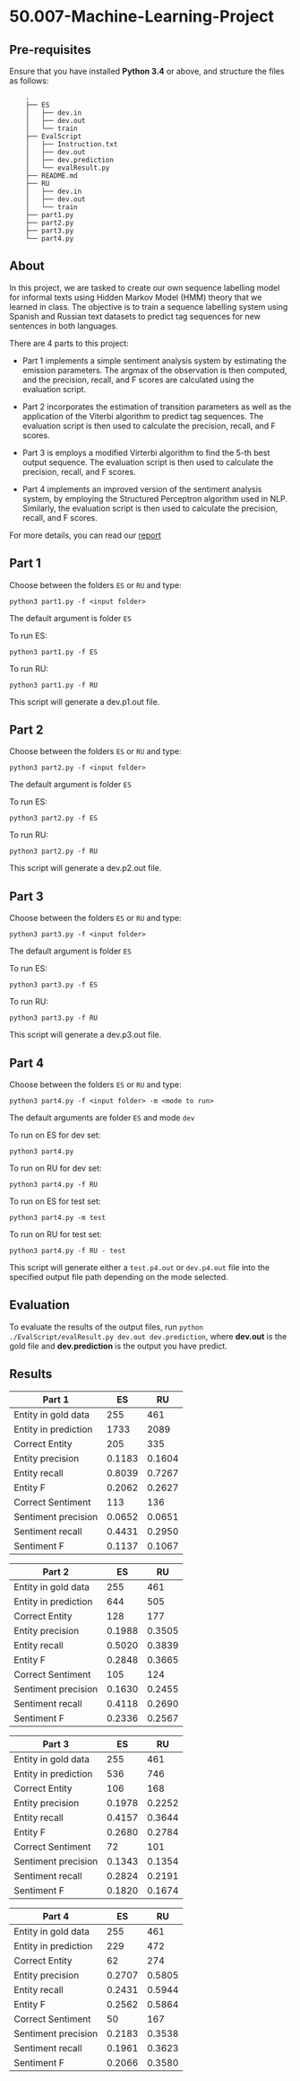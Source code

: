 # 50.007-Machine-Learning-Project

## Pre-requisites

Ensure that you have installed **Python 3.4** or above, and structure the files as follows:
    
```
    .
    ├── ES
    │   ├── dev.in
    │   ├── dev.out
    │   └── train
    ├── EvalScript
    │   ├── Instruction.txt
    │   ├── dev.out
    │   ├── dev.prediction
    │   └── evalResult.py
    ├── README.md
    ├── RU
    │   ├── dev.in
    │   ├── dev.out
    │   └── train
    ├── part1.py
    ├── part2.py
    ├── part3.py
    └── part4.py
```
## About

In this project, we are tasked to create our own sequence labelling model for informal texts using Hidden Markov Model (HMM) theory that we learned in class. The objective is to train a sequence labelling system using Spanish and Russian text datasets to predict tag sequences for new sentences in both languages.

There are 4 parts to this project:

- Part 1 implements a simple sentiment analysis system by estimating the emission parameters. The argmax of the observation is then computed, and the precision, recall, and F scores are calculated using the evaluation script.

- Part 2 incorporates the estimation of transition parameters as well as the application of the Viterbi algorithm to predict tag sequences. The evaluation script is then used to calculate the precision, recall, and F scores.

- Part 3 is employs a modified Virterbi algorithm to find the 5-th best output sequence. The evaluation script is then used to calculate the precision, recall, and F scores.

- Part 4 implements an improved version of the sentiment analysis system, by employing the Structured Perceptron algorithm used in NLP. Similarly, the evaluation script is then used to calculate the precision, recall, and F scores.

For more details, you can read our [report](https://docs.google.com/document/d/1_Y7q9cOCGsVJFRzZo6uA2LrqNvjs4E4-UD4fxL0V_ss/edit?usp=sharing)

## Part 1

Choose between the folders `ES` or `RU` and type:

    python3 part1.py -f <input folder>
    
The default argument is folder `ES`

To run ES:

    python3 part1.py -f ES 

To run RU:

    python3 part1.py -f RU 

This script will generate a dev.p1.out file.

## Part 2

Choose between the folders `ES` or `RU` and type:

    python3 part2.py -f <input folder>
    
The default argument is folder `ES`

To run ES:

    python3 part2.py -f ES 

To run RU:

    python3 part2.py -f RU 

This script will generate a dev.p2.out file.

## Part 3

Choose between the folders `ES` or `RU` and type:

    python3 part3.py -f <input folder>
    
The default argument is folder `ES`

To run ES:

    python3 part3.py -f ES 

To run RU:

    python3 part3.py -f RU 

This script will generate a dev.p3.out file.

## Part 4

Choose between the folders `ES` or `RU` and type:

    python3 part4.py -f <input folder> -m <mode to run>
    

The default arguments are folder `ES` and mode `dev`

To run on ES for dev set:
    
    python3 part4.py
    
To run on RU for dev set:
    
    python3 part4.py -f RU

To run on ES for test set:
    
    python3 part4.py -m test
    
To run on RU for test set:
    
    python3 part4.py -f RU - test
    

This script will generate either a `test.p4.out` or `dev.p4.out` file into the specified output file path depending on the mode selected.

## Evaluation

To evaluate the results of the output files, run `python ./EvalScript/evalResult.py dev.out dev.prediction`, where **dev.out** is the gold file and **dev.prediction** is the output you have predict.

## Results

Part 1 | ES | RU
----------------------- | --------- | ------
Entity in gold data     | 255       | 461
Entity in prediction    | 1733      | 2089
Correct Entity          | 205       | 335
Entity precision        | 0.1183    | 0.1604
Entity recall           | 0.8039    | 0.7267
Entity F                | 0.2062    | 0.2627
Correct Sentiment       | 113       | 136
Sentiment precision     | 0.0652    | 0.0651
Sentiment recall        | 0.4431    | 0.2950
Sentiment F             | 0.1137    | 0.1067

Part 2 | ES | RU
----------------------- | --------- | ------
Entity in gold data     | 255       | 461
Entity in prediction    | 644       | 505
Correct Entity          | 128       | 177
Entity precision        | 0.1988    | 0.3505
Entity recall           | 0.5020    | 0.3839
Entity F                | 0.2848    | 0.3665
Correct Sentiment       | 105       | 124
Sentiment precision     | 0.1630    | 0.2455
Sentiment recall        | 0.4118    | 0.2690
Sentiment F             | 0.2336    | 0.2567

Part 3 | ES | RU
----------------------- | --------- | ------
Entity in gold data     | 255       | 461
Entity in prediction    | 536       | 746
Correct Entity          | 106       | 168
Entity precision        | 0.1978    | 0.2252
Entity recall           | 0.4157    | 0.3644
Entity F                | 0.2680    | 0.2784
Correct Sentiment       | 72        | 101
Sentiment precision     | 0.1343    | 0.1354
Sentiment recall        | 0.2824    | 0.2191
Sentiment F             | 0.1820    | 0.1674

Part 4 | ES | RU
----------------------- | --------- | ------
Entity in gold data     | 255       | 461
Entity in prediction    | 229       | 472
Correct Entity          | 62        | 274
Entity precision        | 0.2707    | 0.5805
Entity recall           | 0.2431    | 0.5944
Entity F                | 0.2562    | 0.5864
Correct Sentiment       | 50        | 167
Sentiment precision     | 0.2183    | 0.3538
Sentiment recall        | 0.1961    | 0.3623
Sentiment F             | 0.2066    | 0.3580